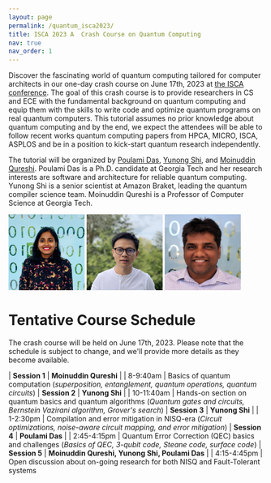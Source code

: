 ```yaml
---
layout: page
permalink: /quantum_isca2023/
title: ISCA 2023 A  Crash Course on Quantum Computing
nav: true
nav_order: 1
---
```

Discover the fascinating world of quantum computing tailored for computer architects in our one-day crash course on June 17th, 2023 at [the ISCA conference](https://iscaconf.org/isca2023/). 
The goal of this crash course is to provide researchers in CS and ECE with the fundamental background 
on quantum computing and equip them with the skills to write code and optimize quantum programs
on real quantum computers. This tutorial assumes no prior knowledge about quantum computing and by
the end, we expect the attendees will be able to follow recent works quantum computing papers from
HPCA, MICRO, ISCA, ASPLOS and be in a position to kick-start quantum research independently.

The tutorial will be organized by [Poulami Das](https://sites.gatech.edu/poulamidas/), [Yunong Shi](yunongshi.me), and [Moinuddin Qureshi](https://moin.cc.gatech.edu/).  Poulami Das is a
Ph.D. candidate at Georgia Tech and her research interests are software and architecture for reliable quantum
computing.  Yunong Shi is a senior scientist at Amazon Braket, leading the quantum compiler science team.  Moinuddin Qureshi is a Professor of Computer Science at Georgia Tech.

<img src="/assets/img/poulami.jpeg"  width="150" height="150">
<img src="/assets/img/yunong.png"  width="150" height="150">
<img src="/assets/img/MoinPic.jpeg"  width="150" height="150">

# Tentative Course Schedule

The crash course will be held on June 17th, 2023. Please note that the schedule is subject to change, and we'll provide more details as they become available.

| **Session 1**  | **Moinuddin Qureshi**                                             | 
| 8-9:40am   | Basics of quantum computation (*superposition, entanglement, quantum operations, quantum circuits*)
| **Session 2**  | **Yunong Shi**                                             | 
| 10-11:40am   | Hands-on section on quantum basics and quantum algorithms (*Quantum gates and circuits, Bernstein Vazirani algorithm, Grover's search*)
| **Session 3**  | **Yunong Shi**                                             | 
| 1-2:30pm   | Compilation and error mitigation in NISQ-era (*Circuit optimizations, noise-aware circuit mapping, and error mitigation*)
| **Session 4**  | **Poulami Das**                                             | 
| 2:45-4:15pm   | Quantum Error Correction (QEC) basics and challenges (*Basics of QEC, 3-qubit code, Steane code, surface code*)
| **Session 5**  | **Moinuddin Qureshi, Yunong Shi, Poulami Das**                                             | 
| 4:15-4:45pm   | Open discussion about on-going research for both NISQ and Fault-Tolerant systems


